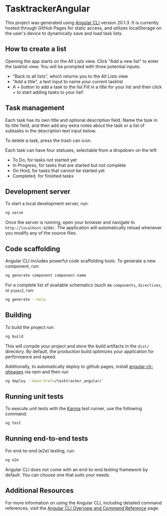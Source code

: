# TasktrackerAngular

This project was generated using [Angular CLI](https://github.com/angular/angular-cli) version 20.1.3. It is currently hosted through GitHub Pages for static access, and utilizes localStorage on the user's device to dynamically save and load task lists.

## How to create a list

Opening the app starts on the All Lists view. Click "Add a new list" to enter the tasklist view. You will be prompted with three potential inputs:
- "Back to all lists", which returns you to the All Lists view
- "Add a title", a text input to name your current tasklist
- A + button to add a task to the list
Fill in a title for your list and then click + to start adding tasks to your list!

## Task management

Each task has its own title and optional description field. Name the task in its title field, and then add any extra notes about the task or a list of subtasks in the description text input below.

To delete a task, press the trash can icon.

Each task can have four statuses, selectable from a dropdown on the left:
- To Do, for tasks not started yet
- In Progress, for tasks that are started but not complete
- On Hold, for tasks that cannot be started yet
- Completed, for finished tasks

## Development server

To start a local development server, run:

```bash
ng serve
```

Once the server is running, open your browser and navigate to `http://localhost:4200/`. The application will automatically reload whenever you modify any of the source files.

## Code scaffolding

Angular CLI includes powerful code scaffolding tools. To generate a new component, run:

```bash
ng generate component component-name
```

For a complete list of available schematics (such as `components`, `directives`, or `pipes`), run:

```bash
ng generate --help
```

## Building

To build the project run:

```bash
ng build
```

This will compile your project and store the build artifacts in the `dist/` directory. By default, the production build optimizes your application for performance and speed.

Additionally, to automatically deploy to github pages, install [angular-cli-ghpages](https://www.npmjs.com/package/angular-cli-ghpages) via npm and then run 
```bash
ng deploy --base-href=/tasktracker_angular/
```

## Running unit tests

To execute unit tests with the [Karma](https://karma-runner.github.io) test runner, use the following command:

```bash
ng test
```

## Running end-to-end tests

For end-to-end (e2e) testing, run:

```bash
ng e2e
```

Angular CLI does not come with an end-to-end testing framework by default. You can choose one that suits your needs.

## Additional Resources

For more information on using the Angular CLI, including detailed command references, visit the [Angular CLI Overview and Command Reference](https://angular.dev/tools/cli) page.
